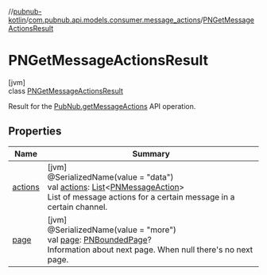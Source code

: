 //[pubnub-kotlin](../../../index.md)/[com.pubnub.api.models.consumer.message_actions](../index.md)/[PNGetMessageActionsResult](index.md)

# PNGetMessageActionsResult

[jvm]\
class [PNGetMessageActionsResult](index.md)

Result for the [PubNub.getMessageActions](../../com.pubnub.api/-pub-nub/get-message-actions.md) API operation.

## Properties

| Name | Summary |
|---|---|
| [actions](actions.md) | [jvm]<br>@SerializedName(value = &quot;data&quot;)<br>val [actions](actions.md): [List](https://kotlinlang.org/api/latest/jvm/stdlib/kotlin.collections/-list/index.html)&lt;[PNMessageAction](../-p-n-message-action/index.md)&gt;<br>List of message actions for a certain message in a certain channel. |
| [page](page.md) | [jvm]<br>@SerializedName(value = &quot;more&quot;)<br>val [page](page.md): [PNBoundedPage](../../com.pubnub.api.models.consumer/-p-n-bounded-page/index.md)?<br>Information about next page. When null there's no next page. |
